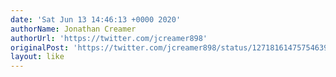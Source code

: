 ```yaml
---
date: 'Sat Jun 13 14:46:13 +0000 2020'
authorName: Jonathan Creamer
authorUrl: 'https://twitter.com/jcreamer898'
originalPost: 'https://twitter.com/jcreamer898/status/1271816147575463936'
layout: like
---
```

